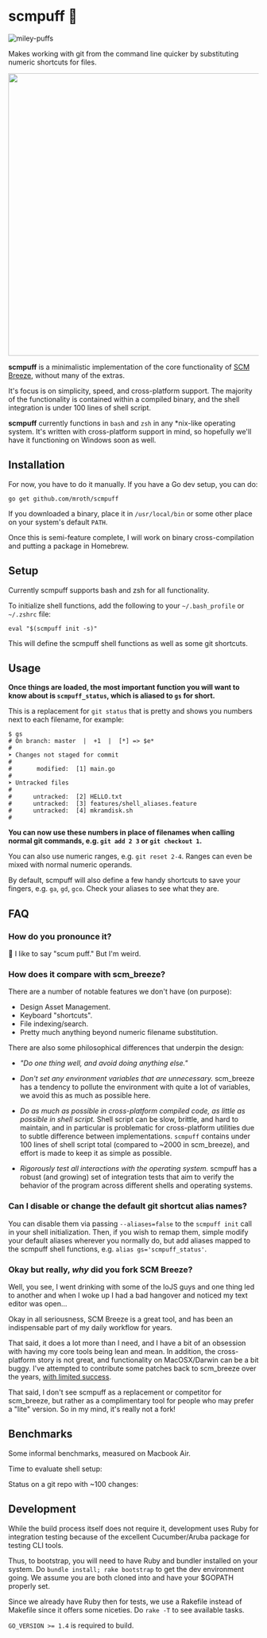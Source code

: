 # scmpuff :dash:

![miley-puffs](http://media.giphy.com/media/nF8Sgd4X74be/giphy.gif)

Makes working with git from the command line quicker by substituting numeric
shortcuts for files.

<img width=568 src="http://f.cl.ly/items/2726271z170L2y0K3d0b/scmpuff_screenshot.png">

**scmpuff** is a minimalistic implementation of the core functionality of
[SCM Breeze][scmbreeze], without many of the extras.

It's focus is on simplicity, speed, and cross-platform support. The majority of
the functionality is contained within a compiled binary, and the shell
integration is under 100 lines of shell script.

**scmpuff** currently functions in `bash` and `zsh` in any *nix-like operating
system. It's written with cross-platform support in mind, so hopefully we'll
have it functioning on Windows soon as well.

[scmbreeze]: https://github.com/ndbroadbent/scm_breeze

## Installation

For now, you have to do it manually.  If you have a Go dev setup, you can do:

    go get github.com/mroth/scmpuff

If you downloaded a binary, place it in `/usr/local/bin` or some other place
on your system's default `PATH`.

Once this is semi-feature complete, I will work on binary cross-compilation and
putting a package in Homebrew.


## Setup

Currently scmpuff supports bash and zsh for all functionality.

To initialize shell functions, add the following to your `~/.bash_profile` or
`~/.zshrc` file:

    eval "$(scmpuff init -s)"

This will define the scmpuff shell functions as well as some git shortcuts.


## Usage

**Once things are loaded, the most important function you will want to know
about is `scmpuff_status`, which is aliased to `gs` for short.**

This is a replacement for `git status` that is pretty and shows you numbers next
to each filename, for example:

    $ gs
    # On branch: master  |  +1  |  [*] => $e*
    #
    ➤ Changes not staged for commit
    #
    #       modified:  [1] main.go
    #
    ➤ Untracked files
    #
    #      untracked:  [2] HELLO.txt
    #      untracked:  [3] features/shell_aliases.feature
    #      untracked:  [4] mkramdisk.sh
    #

**You can now use these numbers in place of filenames when calling normal git
commands, e.g. `git add 2 3` or `git checkout 1`.**

You can also use numeric ranges, e.g. `git reset 2-4`. Ranges can even be mixed
with normal numeric operands.

By default, scmpuff will also define a few handy shortcuts to save your fingers,
e.g. `ga`, `gd`, `gco`.  Check your aliases to see what they are.


## FAQ

### How do you pronounce it?

:information_desk_person: I like to say "scum puff." But I'm weird.

### How does it compare with scm_breeze?

There are a number of notable features we don't have (on purpose):

 - Design Asset Management.
 - Keyboard "shortcuts".
 - File indexing/search.
 - Pretty much anything beyond numeric filename substitution.

There are also some philosophical differences that underpin the design:

 - *"Do one thing well, and avoid doing anything else."*

 - *Don't set any environment variables that are unnecessary.* scm_breeze has a
   tendency to pollute the environment with quite a lot of variables, we avoid
   this as much as possible here.

 - *Do as much as possible in cross-platform compiled code, as little as
   possible in shell script.* Shell script can be slow, brittle, and hard to
   maintain, and in particular is problematic for cross-platform utilities due
   to subtle difference between implementations. `scmpuff` contains under 100
   lines of shell script total (compared to ~2000 in scm_breeze), and effort
   is made to keep it as simple as possible.

 - _Rigorously test all interactions with the operating system._ scmpuff has a
   robust (and growing) set of integration tests that aim to verify the behavior
   of the program across different shells and operating systems.


### Can I disable or change the default git shortcut alias names?
You can disable them via passing `--aliases=false` to the `scmpuff init` call
in your shell initialization.  Then, if you wish to remap them, simple modify
your default aliases wherever you normally do, but add aliases mapped to the
scmpuff shell functions, e.g. `alias gs='scmpuff_status'`.

### Okay but really, _why_ did you fork SCM Breeze?
Well, you see, I went drinking with some of the IoJS guys and one thing led to
another and when I woke up I had a bad hangover and noticed my text editor was
open...

Okay in all seriousness, SCM Breeze is a great tool, and has been an
indispensable part of my daily workflow for years.

That said, it does a lot more than I need, and I have a bit of an obsession with
having my core tools being lean and mean. In addition, the cross-platform
story is not great, and functionality on MacOSX/Darwin can be a bit buggy.  I've
attempted to contribute some patches back to scm_breeze over the years, [with
limited success][patches].

That said, I don't see scmpuff as a replacement or competitor for scm_breeze,
but rather as a complimentary tool for people who may prefer a "lite" version.
So in my mind, it's really not a fork!

[patches]: https://github.com/ndbroadbent/scm_breeze/issues?q=author%3Amroth

## Benchmarks
Some informal benchmarks, measured on Macbook Air.

Time to evaluate shell setup:

Status on a git repo with ~100 changes:

## Development

While the build process itself does not require it, development uses Ruby for
integration testing because of the excellent Cucumber/Aruba package for testing
CLI tools.

Thus, to bootstrap, you will need to have Ruby and bundler installed on your
system.  Do `bundle install; rake bootstrap` to get the dev environment going.
We assume you are both cloned into and have your $GOPATH properly set.

Since we already have Ruby then for tests, we use a Rakefile instead of Makefile
since it offers some niceties.  Do `rake -T` to see available tasks.

`GO_VERSION >= 1.4` is required to build.
